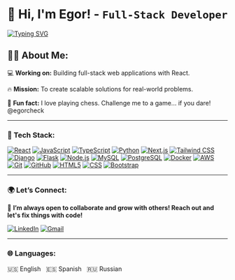 # 👋 Hi, I'm Egor! - `Full-Stack Developer`
[![Typing SVG](https://readme-typing-svg.demolab.com?font=Fira+Code&size=28&pause=1000&color=ffc400&random=false&width=550&lines=Create+Read+Update+Delete+(CRUD);Keep+It+Simple+Stupid+(KISS);Don't+Repeat+Yourself+(DRY))](https://git.io/typing-svg)

## 🧑‍💻 About Me:

💻 **Working on:** Building full-stack web applications with React.

🔥 **Mission:** To create scalable solutions for real-world problems.

👾 **Fun fact:** I love playing chess. Challenge me to a game... if you dare! @egorcheck


---

### 🧠 Tech Stack:

[![React](https://img.shields.io/badge/React-61DAFB?logo=react&logoColor=black&style=for-the-badge)](https://reactjs.org/) [![JavaScript](https://img.shields.io/badge/JavaScript-F7DF1E?logo=javascript&logoColor=black&style=for-the-badge)](https://www.javascript.com/) [![TypeScript](https://img.shields.io/badge/TypeScript-3178C6?logo=typescript&logoColor=white&style=for-the-badge)](https://www.typescriptlang.org/) [![Python](https://img.shields.io/badge/Python-3776AB?logo=python&logoColor=yellow&style=for-the-badge)](https://www.python.org/) [![Next.js](https://img.shields.io/badge/Next.js-000000?logo=nextdotjs&logoColor=white&style=for-the-badge)](https://nextjs.org/) [![Tailwind CSS](https://img.shields.io/badge/Tailwind_CSS-38B2AC?logo=tailwindcss&logoColor=white&style=for-the-badge)](https://tailwindcss.com/) [![Django](https://img.shields.io/badge/Django-092E20?logo=django&logoColor=white&style=for-the-badge)](https://www.djangoproject.com/) [![Flask](https://img.shields.io/badge/Flask-000000?logo=flask&logoColor=white&style=for-the-badge)](https://flask.palletsprojects.com/) [![Node.js](https://img.shields.io/badge/Node.js-339933?logo=nodedotjs&logoColor=white&style=for-the-badge)](https://nodejs.org/) [![MySQL](https://img.shields.io/badge/MySQL-4479A1?logo=mysql&logoColor=white&style=for-the-badge)](https://www.mysql.com/) [![PostgreSQL](https://img.shields.io/badge/PostgreSQL-336791?logo=postgresql&logoColor=white&style=for-the-badge)](https://www.postgresql.org/) [![Docker](https://img.shields.io/badge/Docker-2496ED?logo=docker&logoColor=white&style=for-the-badge)](https://www.docker.com/) [![AWS](https://img.shields.io/badge/AWS-232F3E?logo=amazonaws&logoColor=white&style=for-the-badge)](https://aws.amazon.com/) [![Git](https://img.shields.io/badge/Git-F05032?logo=git&logoColor=white&style=for-the-badge)](https://git-scm.com/) [![GitHub](https://img.shields.io/badge/GitHub-181717?logo=github&logoColor=white&style=for-the-badge)](https://github.com/) [![HTML5](https://img.shields.io/badge/HTML5-E34F26?logo=html5&logoColor=white&style=for-the-badge)](https://developer.mozilla.org/en-US/docs/Web/HTML) [![CSS](https://img.shields.io/badge/CSS-1572B6?logo=css3&logoColor=white&style=for-the-badge)](https://developer.mozilla.org/en-US/docs/Web/CSS) [![Bootstrap](https://img.shields.io/badge/Bootstrap-7952B3?logo=bootstrap&logoColor=white&style=for-the-badge)](https://getbootstrap.com/)


---

### 🌍 Let’s Connect:

🚀 **I’m always open to collaborate and grow with others! Reach out and let's fix things with code!** 

[![LinkedIn](https://img.shields.io/badge/LinkedIn-%230077B5.svg?logo=linkedin&logoColor=white&style=for-the-badge)](https://www.linkedin.com/in/egor-ulybin/)
[![Gmail](https://img.shields.io/badge/Gmail-D14836?logo=gmail&logoColor=white&style=for-the-badge)](mailto:egorulybin@gmail.com)

---

### 🌐 Languages:

🇺🇸 English &nbsp; 🇪🇸 Spanish &nbsp; 🇷🇺 Russian




